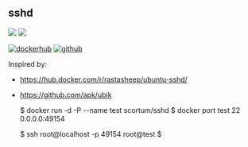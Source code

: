 ## sshd

[![](https://images.microbadger.com/badges/image/scortum/sshd.svg)](https://microbadger.com/images/scortum/sshd "Get your own image badge on microbadger.com")
[![](https://images.microbadger.com/badges/version/scortum/sshd.svg)](https://microbadger.com/images/scortum/sshd "Get your own version badge on microbadger.com")

[![dockerhub](https://img.shields.io/badge/docker-scortum/sshd-blue.svg)](https://hub.docker.com/r/scortum/sshd/)
[![github](https://img.shields.io/badge/github-scortum/sshd-lightgrey.svg)](https://github.com/scortum/sshd)



Inspired by:
* https://hub.docker.com/r/rastasheep/ubuntu-sshd/
* https://github.com/apk/ubik



    $ docker run -d -P --name test scortum/sshd
    $ docker port test 22
    0.0.0.0:49154

    $ ssh root@localhost -p 49154
    root@test $

